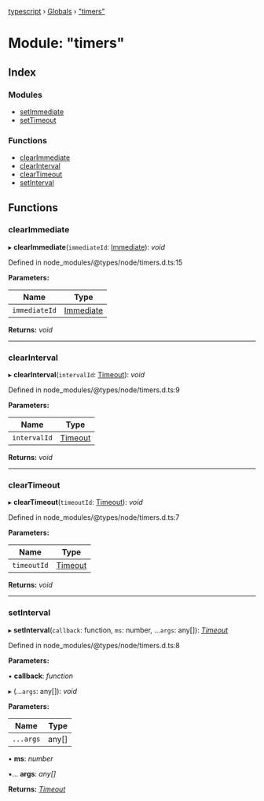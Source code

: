 [typescript](../README.md) › [Globals](../globals.md) › ["timers"](_timers_.md)

# Module: "timers"

## Index

### Modules

* [setImmediate](_timers_.setimmediate.md)
* [setTimeout](_timers_.settimeout.md)

### Functions

* [clearImmediate](_timers_.md#clearimmediate)
* [clearInterval](_timers_.md#clearinterval)
* [clearTimeout](_timers_.md#cleartimeout)
* [setInterval](_timers_.md#setinterval)

## Functions

###  clearImmediate

▸ **clearImmediate**(`immediateId`: [Immediate](../classes/nodejs.immediate.md)): *void*

Defined in node_modules/@types/node/timers.d.ts:15

**Parameters:**

Name | Type |
------ | ------ |
`immediateId` | [Immediate](../classes/nodejs.immediate.md) |

**Returns:** *void*

___

###  clearInterval

▸ **clearInterval**(`intervalId`: [Timeout](../classes/nodejs.timeout.md)): *void*

Defined in node_modules/@types/node/timers.d.ts:9

**Parameters:**

Name | Type |
------ | ------ |
`intervalId` | [Timeout](../classes/nodejs.timeout.md) |

**Returns:** *void*

___

###  clearTimeout

▸ **clearTimeout**(`timeoutId`: [Timeout](../classes/nodejs.timeout.md)): *void*

Defined in node_modules/@types/node/timers.d.ts:7

**Parameters:**

Name | Type |
------ | ------ |
`timeoutId` | [Timeout](../classes/nodejs.timeout.md) |

**Returns:** *void*

___

###  setInterval

▸ **setInterval**(`callback`: function, `ms`: number, ...`args`: any[]): *[Timeout](../classes/nodejs.timeout.md)*

Defined in node_modules/@types/node/timers.d.ts:8

**Parameters:**

▪ **callback**: *function*

▸ (...`args`: any[]): *void*

**Parameters:**

Name | Type |
------ | ------ |
`...args` | any[] |

▪ **ms**: *number*

▪... **args**: *any[]*

**Returns:** *[Timeout](../classes/nodejs.timeout.md)*
